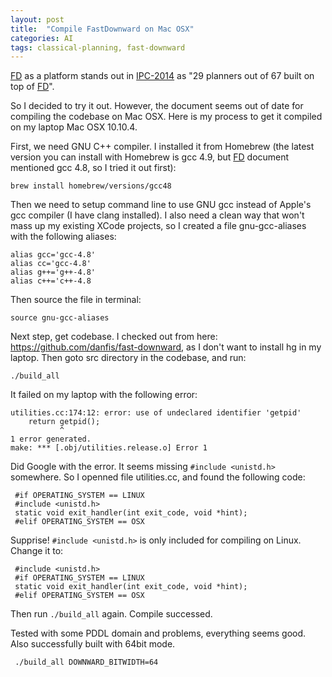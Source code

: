 ```yaml
---
layout: post
title:  "Compile FastDownward on Mac OSX"
categories: AI
tags: classical-planning, fast-downward
---
```


[FD] as a platform stands out in [IPC-2014] as "29 planners out of 67 built on top of [FD]".

So I decided to try it out. However, the document seems out of date for compiling the codebase on Mac OSX. Here is my process to get it compiled on my laptop Mac OSX 10.10.4.

First, we need GNU C++ compiler.
I installed it from Homebrew (the latest version you can install with Homebrew is gcc 4.9, but [FD] document mentioned gcc 4.8, so I tried it out first):

    brew install homebrew/versions/gcc48

Then we need to setup command line to use GNU gcc instead of Apple's gcc compiler (I have clang installed). I also need a clean way that won't mass up my existing XCode projects, so I created a file gnu-gcc-aliases with the following aliases:

    alias gcc='gcc-4.8'
    alias cc='gcc-4.8'
    alias g++='g++-4.8'
    alias c++='c++-4.8

Then source the file in terminal:

    source gnu-gcc-aliases

Next step, get codebase. I checked out from here: https://github.com/danfis/fast-downward, as I don't want to install hg in my laptop.
Then goto src directory in the codebase, and run:

    ./build_all

It failed on my laptop with the following error:


    utilities.cc:174:12: error: use of undeclared identifier 'getpid'
        return getpid();
               ^
    1 error generated.
    make: *** [.obj/utilities.release.o] Error 1

Did Google with the error. It seems missing `#include <unistd.h>` somewhere. So I openned file utilities.cc, and found the following code:

     #if OPERATING_SYSTEM == LINUX
     #include <unistd.h>
     static void exit_handler(int exit_code, void *hint);
     #elif OPERATING_SYSTEM == OSX

Supprise! `#include <unistd.h>` is only included for compiling on Linux. Change it to:

     #include <unistd.h>
     #if OPERATING_SYSTEM == LINUX
     static void exit_handler(int exit_code, void *hint);
     #elif OPERATING_SYSTEM == OSX

Then run `./build_all` again. Compile successed.

Tested with some PDDL domain and problems, everything seems good.
Also successfully built with 64bit mode.

     ./build_all DOWNWARD_BITWIDTH=64


[FD]:              http://www.fast-downward.org/
[previous post]:   /ai/2015/07/05/classical-planning-3-international-planning-competition.html
[IPC-2014]:        https://helios.hud.ac.uk/scommv/IPC-14/index.html
